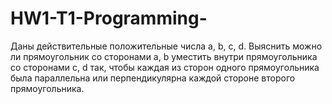 # HW1-T1-Programming-

Даны действительные положительные числа a, b, c, d. 
Выяснить можно ли прямоугольник со сторонами a, b уместить внутри прямоугольника со сторонами c, d так, чтобы каждая из сторон одного прямоугольника была параллельна или перпендикулярна каждой стороне второго прямоугольника.
